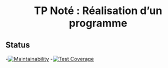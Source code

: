 <h1 align="center">TP Noté : Réalisation d’un programme</h1>

## Status

-[![Maintainability](https://api.codeclimate.com/v1/badges/57bb4f44a8ae25dda3d3/maintainability)](https://codeclimate.com/github/etienne72230/Devoir/maintainability)
 -[![Test Coverage](https://api.codeclimate.com/v1/badges/57bb4f44a8ae25dda3d3/test_coverage)](https://codeclimate.com/github/etienne72230/Devoir/test_coverage)
